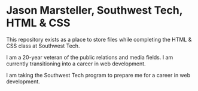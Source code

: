 # Jason Marsteller, Southwest Tech, HTML & CSS

This repository exists as a place to store files while completing the HTML & CSS class at Southwest Tech. 

I am a 20-year veteran of the public relations and media fields.  I am currently transitioning into a career in web development. 

I am taking the Southwest Tech program to prepare me for a career in web development. 
